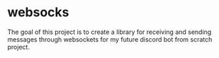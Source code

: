 # websocks

The goal of this project is to create a library for receiving and sending messages through websockets 
for my future discord bot from scratch project.
